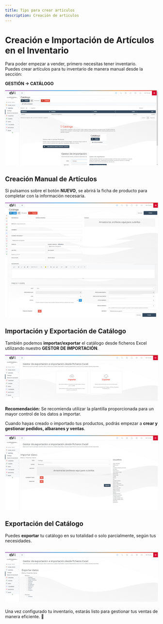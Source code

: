```yaml
---
title: Tips para crear articulos
description: Creación de articulos
---
```


# Creación e Importación de Artículos en el Inventario  

Para poder empezar a vender, primero necesitas tener inventario.  
Puedes crear artículos para tu inventario de manera manual desde la sección:  

**GESTIÓN → CATÁLOGO**  

![](../../../assets/importardatos/Catalogo01.png)
## Creación Manual de Artículos  

Si pulsamos sobre el botón **NUEVO**, se abrirá la ficha de producto para completar con la información necesaria.  

![](../../../assets/importardatos/Catalogo02.png)

## Importación y Exportación de Catálogo  

También podemos **importar/exportar** el catálogo desde ficheros Excel utilizando nuestro **GESTOR DE IMPORTACIÓN**.  

![](../../../assets/importardatos/GestorImportacion01.png)

**Recomendación:** Se recomienda utilizar la plantilla proporcionada para un mayor control de los datos a importar.  

Cuando hayas creado o importado tus productos, podrás empezar a **crear y gestionar pedidos, albaranes y ventas**.  

![](../../../assets/importardatos/GestorImportacionCatalogo02.png)

## Exportación del Catálogo  

Puedes **exportar** tu catálogo en su totalidad o solo parcialmente, según tus necesidades.  

![](../../../assets/importardatos/GestorExportacion01.png)
---

Una vez configurado tu inventario, estarás listo para gestionar tus ventas de manera eficiente. 🚀  

